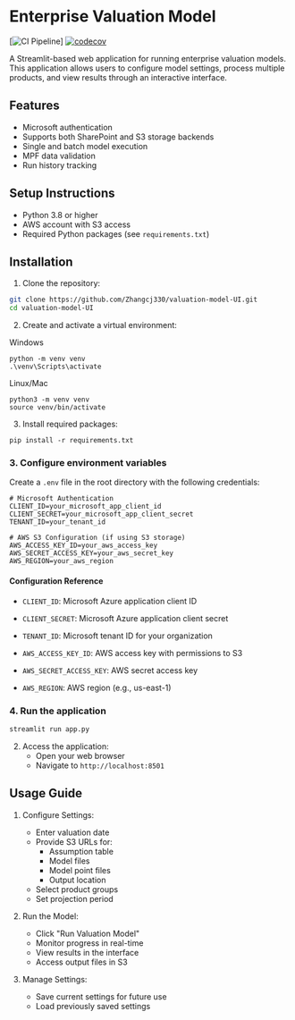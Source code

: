 # Enterprise Valuation Model

[![CI Pipeline](https://github.com/yourusername/enterprise-valuation-model/actions/workflows/ci.yml/badge.svg)]
[![codecov](https://codecov.io/gh/yourusername/enterprise-valuation-model/branch/main/graph/badge.svg)](https://codecov.io/gh/yourusername/enterprise-valuation-model)

A Streamlit-based web application for running enterprise valuation models. This application allows users to configure model settings, process multiple products, and view results through an interactive interface.

## Features

- Microsoft authentication
- Supports both SharePoint and S3 storage backends
- Single and batch model execution
- MPF data validation
- Run history tracking

## Setup Instructions

- Python 3.8 or higher
- AWS account with S3 access
- Required Python packages (see `requirements.txt`)

## Installation

1. Clone the repository:

```bash
git clone https://github.com/Zhangcj330/valuation-model-UI.git
cd valuation-model-UI
```
2. Create and activate a virtual environment:

Windows
```
python -m venv venv
.\venv\Scripts\activate
```

Linux/Mac
```
python3 -m venv venv
source venv/bin/activate
```
3. Install required packages:
```
pip install -r requirements.txt
```

### 3. Configure environment variables

Create a `.env` file in the root directory with the following credentials:

```
# Microsoft Authentication
CLIENT_ID=your_microsoft_app_client_id
CLIENT_SECRET=your_microsoft_app_client_secret
TENANT_ID=your_tenant_id

# AWS S3 Configuration (if using S3 storage)
AWS_ACCESS_KEY_ID=your_aws_access_key
AWS_SECRET_ACCESS_KEY=your_aws_secret_key
AWS_REGION=your_aws_region
```

#### Configuration Reference

- `CLIENT_ID`: Microsoft Azure application client ID
- `CLIENT_SECRET`: Microsoft Azure application client secret
- `TENANT_ID`: Microsoft tenant ID for your organization


- `AWS_ACCESS_KEY_ID`: AWS access key with permissions to S3
- `AWS_SECRET_ACCESS_KEY`: AWS secret access key
- `AWS_REGION`: AWS region (e.g., us-east-1)

### 4. Run the application

```bash
streamlit run app.py
```

2. Access the application:
   - Open your web browser
   - Navigate to `http://localhost:8501`

## Usage Guide

1. Configure Settings:
   - Enter valuation date
   - Provide S3 URLs for:
     - Assumption table
     - Model files
     - Model point files
     - Output location
   - Select product groups
   - Set projection period

2. Run the Model:
   - Click "Run Valuation Model"
   - Monitor progress in real-time
   - View results in the interface
   - Access output files in S3

3. Manage Settings:
   - Save current settings for future use
   - Load previously saved settings
